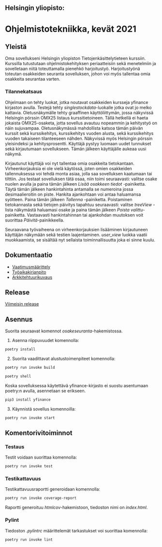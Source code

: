 ## Helsingin yliopisto:
# Ohjelmistotekniikka, kevät 2021

## Yleistä
Oma sovellukseni Helsingin yliopiston Tietojenkäsittelytieteen kurssiin. Kurssilla tutustutaan ohjelmistokehityksen periaatteisiin sekä menetelmiin ja sovelletaan niitä toteuttamalla pienehkö harjoitustyö. Harjoitustyönä toteutan osakkeiden seuranta sovelluksen, johon voi myös tallentaa omia osakkeita seurantaa varten.

### Tilannekatsaus
Ohjelmaan on tehty luokat, jotka noutavat osakkeiden kursseja yfinance kirjaston avulla. Testejä tehty _singlestockdata_-luokalle jotka ovat jo melko kattavia. Oletusnäkymälle tehty graaffinen käyttöliittymän, jossa näkyvissä Helsingin pörssin OMX25 listaus kurssitietoineen. Tällä hetkellä ei haeta jokaista OMX25-osaketa, jotta sovellus avautuu nopeammin ja kehitystyö on näin sujuvampaa. Oletusnäkymässä mahdollista katsoa tämän päivän kurssit sekä kurssikehitys, kurssikehitys vuoden alusta, sekä kurssikehitys vuoden takaiseen tilanteeseen nähden. Näkyvissä myös Helsingin pörssin yleisindeksi ja kehitysprosentti. Käyttäjä pystyy luomaan uudet tunnukset sekä kirjautumaan sovellukseen. Tämän jälkeen käyttäjälle aukeaa uusi näkymä.

Kirjautunut käyttäjä voi nyt tallentaa omia osakkeita tietokantaan. Virheenkorjauksia ei ole vielä käytössä, joten omien osakkeiden tallennuksessa voi tehdä monta asiaa, jolla saa sovelluksen kaatumaan tai tilttiin. Jos testaat sovelluksen tätä osaa, niin toimi seuraavasti: valitse osake nuolen avulla ja paina tämän jälkeen _Lisää osakkeen tiedot_ -painiketta. Täytä tämän jälkeen hankintahinta antamalla se numeroina jossa desimaalieroitin on piste. Hankita ajankohtaan voi antaa haluamansa syötteen. Paina tämän jälkeen _Tallenna_ -painiketta. Poistaminen tietokannasta sekä tietojen päivitys tapahtuu seuraavasti: valitse _treeView_ -lista näkymästä haluamasi osake ja paina tämän jälkeen _Poista valittu_-painiketta. Vastaavasti hankintahinnan tai ajankohdan muutoksen voit suorittaa _Päivitä_-painikkeella.

Seuraavana työvaiheena on virheenkorjauksien lisääminen kirjautuneen käyttäjän näkymään sekä testien laajentaminen. _user_view_ luokka vaatii muokkaamista, se sisältää nyt sellaista toiminnallisuutta joka ei sinne kuulu.

## Dokumentaatio
- [Vaatimusmäärittely](./osakeseuranta/dokumentaatio/vaatimusmaarittely.md)
- [Työaikakirjanpito](./osakeseuranta/dokumentaatio/tuntikirjanpito.md)
- [Arkkitehtuurikuvaus](./osakeseuranta/dokumentaatio/arkkitehtuuri.md)

## Release
[Viimeisin release](https://github.com/jarisokka/ot-harjoitustyo/releases/tag/viikko5)

## Asennus
Suorita seuraavat komennot _osakeseuranta_-hakemistossa.

1. Asenna riippuvuudet komennolla:
```bash
poetry install
```

2. Suorita vaadittavat alustustoimenpiteet komennolla:
```bash
poetry run invoke build
```

```bash
poetry shell
```

Koska sovelluksessa käytettävä yfinance-kirjasto ei suostu asentumaan poetry:n avulla, asennetaan se erikseen.

```bash
pip3 install yfinance 
```

3. Käynnistä sovellus komennoilla:

```bash
poetry run invoke start
```

## Komentorivitoiminnot

### Testaus
Testit voidaan suorittaa komennolla:

```bash
poetry run invoke test
```

### Testikattavuus
Testikattavuusraportti generoidaan komennolla:

```bash
poetry run invoke coverage-report
```

Raportti generoituu _htmlcov_-hakemistoon, tiedoston nimi on _index.html_. 

### Pylint
Tiedoston _.pylintrc_ määrittelemät tarkastukset voi suorittaa komennolla:

```bash
poetry run invoke lint
```

